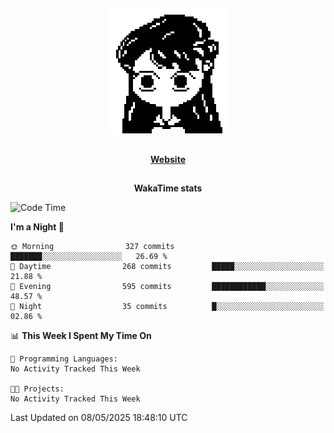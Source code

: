 ##

<p align="center">
  <img src="./person.gif" />
</p>

##

<div align="center">
  <p>
    <strong>
    <a href='https://domm.me'>Website</a>
    </strong>
  </p>
</div>

##

<div align="center">
  <p>
    <strong>
    WakaTime stats
    </strong>
  </p>
</div>

<!--START_SECTION:waka-->
![Code Time](http://img.shields.io/badge/Code%20Time-119%20hrs%2045%20mins-blue)

**I'm a Night 🦉** 

```text
🌞 Morning                327 commits         ███████░░░░░░░░░░░░░░░░░░   26.69 % 
🌆 Daytime                268 commits         █████░░░░░░░░░░░░░░░░░░░░   21.88 % 
🌃 Evening                595 commits         ████████████░░░░░░░░░░░░░   48.57 % 
🌙 Night                  35 commits          █░░░░░░░░░░░░░░░░░░░░░░░░   02.86 % 
```


📊 **This Week I Spent My Time On** 

```text
💬 Programming Languages: 
No Activity Tracked This Week

🐱‍💻 Projects: 
No Activity Tracked This Week
```


 Last Updated on 08/05/2025 18:48:10 UTC
<!--END_SECTION:waka-->

